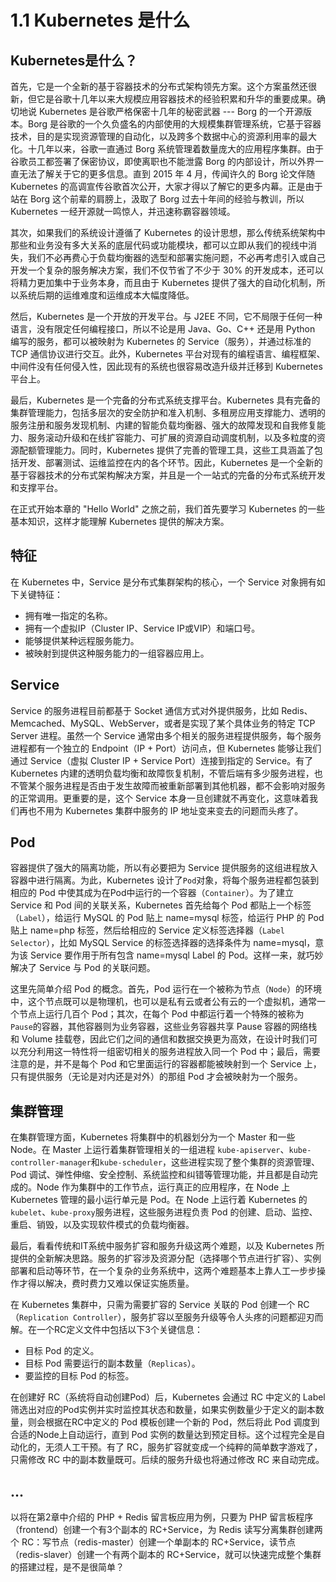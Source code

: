 # 1.1 Kubernetes 是什么

## Kubernetes是什么？

首先，它是一个全新的基于容器技术的分布式架构领先方案。这个方案虽然还很新，但它是谷歌十几年以来大规模应用容器技术的经验积累和升华的重要成果。确切地说 Kubernetes 是谷歌严格保密十几年的秘密武器 --- Borg 的一个开源版本。Borg 是谷歌的一个久负盛名的内部使用的大规模集群管理系统，它基于容器技术，目的是实现资源管理的自动化，以及跨多个数据中心的资源利用率的最大化。十几年以来，谷歌一直通过 Borg 系统管理着数量庞大的应用程序集群。由于谷歌员工都签署了保密协议，即使离职也不能泄露 Borg 的内部设计，所以外界一直无法了解关于它的更多信息。直到 2015 年 4 月，传闻许久的 Borg 论文伴随 Kubernetes 的高调宣传谷歌首次公开，大家才得以了解它的更多内幕。正是由于站在 Borg 这个前辈的肩膀上，汲取了 Borg 过去十年间的经验与教训，所以 Kubernetes 一经开源就一鸣惊人，并迅速称霸容器领域。

其次，如果我们的系统设计遵循了 Kubernetes 的设计思想，那么传统系统架构中那些和业务没有多大关系的底层代码或功能模块，都可以立即从我们的视线中消失，我们不必再费心于负载均衡器的选型和部署实施问题，不必再考虑引入或自己开发一个复杂的服务解决方案，我们不仅节省了不少于 30% 的开发成本，还可以将精力更加集中于业务本身，而且由于 Kubernetes 提供了强大的自动化机制，所以系统后期的运维难度和运维成本大幅度降低。

然后，Kubernetes 是一个开放的开发平台。与 J2EE 不同，它不局限于任何一种语言，没有限定任何编程接口，所以不论是用 Java、Go、C++ 还是用 Python 编写的服务，都可以被映射为 Kubernetes 的 Service（服务），并通过标准的 TCP 通信协议进行交互。此外，Kubernetes 平台对现有的编程语言、编程框架、中间件没有任何侵入性，因此现有的系统也很容易改造升级并迁移到 Kubernetes 平台上。

最后，Kubernetes 是一个完备的分布式系统支撑平台。Kubernetes 具有完备的集群管理能力，包括多层次的安全防护和准入机制、多租房应用支撑能力、透明的服务注册和服务发现机制、内建的智能负载均衡器、强大的故障发现和自我修复能力、服务滚动升级和在线扩容能力、可扩展的资源自动调度机制，以及多粒度的资源配额管理能力。同时，Kubernetes 提供了完善的管理工具，这些工具涵盖了包括开发、部署测试、运维监控在内的各个环节。因此，Kubernetes 是一个全新的基于容器技术的分布式架构解决方案，并且是一个一站式的完备的分布式系统开发和支撑平台。

在正式开始本章的 "Hello World" 之旅之前，我们首先要学习 Kubernetes 的一些基本知识，这样才能理解 Kubernetes 提供的解决方案。

## 特征

在 Kubernetes 中，Service 是分布式集群架构的核心，一个 Service 对象拥有如下关键特征：

* 拥有唯一指定的名称。
* 拥有一个虚拟IP（Cluster IP、Service IP或VIP）和端口号。
* 能够提供某种远程服务能力。
* 被映射到提供这种服务能力的一组容器应用上。

## Service

Service 的服务进程目前都基于 Socket 通信方式对外提供服务，比如 Redis、Memcached、MySQL、WebServer，或者是实现了某个具体业务的特定 TCP Server 进程。虽然一个 Service 通常由多个相关的服务进程提供服务，每个服务进程都有一个独立的 Endpoint（IP + Port）访问点，但 Kubernetes 能够让我们通过 Service（虚拟 Cluster IP + Service Port）连接到指定的 Service。有了 Kubernetes 内建的透明负载均衡和故障恢复机制，不管后端有多少服务进程，也不管某个服务进程是否由于发生故障而被重新部署到其他机器，都不会影响对服务的正常调用。更重要的是，这个 Service 本身一旦创建就不再变化，这意味着我们再也不用为 Kubernetes 集群中服务的 IP 地址变来变去的问题而头疼了。

## Pod

容器提供了强大的隔离功能，所以有必要把为 Service 提供服务的这组进程放入容器中进行隔离。为此，Kubernetes 设计了`Pod`对象，将每个服务进程都包装到相应的 Pod 中使其成为在Pod中运行的一个容器（`Container`）。为了建立 Service 和 Pod 间的关联关系，Kubernetes 首先给每个 Pod 都贴上一个标签（`Label`），给运行 MySQL 的 Pod 贴上 name=mysql 标签，给运行 PHP 的 Pod 贴上 name=php 标签，然后给相应的 Service 定义标签选择器（`Label Selector`），比如 MySQL Service 的标签选择器的选择条件为 name=mysql，意为该 Service 要作用于所有包含 name=mysql Label 的 Pod。这样一来，就巧妙解决了 Service 与 Pod 的关联问题。

这里先简单介绍 Pod 的概念。首先，Pod 运行在一个被称为节点（`Node`）的环境中，这个节点既可以是物理机，也可以是私有云或者公有云的一个虚拟机，通常一个节点上运行几百个 Pod；其次，在每个 Pod 中都运行着一个特殊的被称为`Pause`的容器，其他容器则为业务容器，这些业务容器共享 Pause 容器的网络栈和 Volume 挂载卷，因此它们之间的通信和数据交换更为高效，在设计时我们可以充分利用这一特性将一组密切相关的服务进程放入同一个 Pod 中；最后，需要注意的是，并不是每个 Pod 和它里面运行的容器都能被映射到一个 Service 上，只有提供服务（无论是对内还是对外）的那组 Pod 才会被映射为一个服务。

## 集群管理

在集群管理方面，Kubernetes 将集群中的机器划分为一个 Master 和一些 Node。在 Master 上运行着集群管理相关的一组进程 `kube-apiserver`、`kube-controller-manager`和`kube-scheduler`，这些进程实现了整个集群的资源管理、Pod 调试、弹性伸缩、安全控制、系统监控和纠错等管理功能，并且都是自动完成的。Node 作为集群中的工作节点，运行真正的应用程序，在 Node 上 Kubernetes 管理的最小运行单元是 Pod。在 Node 上运行着 Kubernetes 的`kubelet`、`kube-proxy`服务进程，这些服务进程负责 Pod 的创建、启动、监控、重启、销毁，以及实现软件模式的负载均衡器。

最后，看看传统和IT系统中服务扩容和服务升级这两个难题，以及 Kubernetes 所提供的全新解决思路。服务的扩容涉及资源分配（选择哪个节点进行扩容）、实例部署和启动等环节，在一个复杂的业务系统中，这两个难题基本上靠人工一步步操作才得以解决，费时费力又难以保证实施质量。

在 Kubernetes 集群中，只需为需要扩容的 Service 关联的 Pod 创建一个 RC（`Replication Controller`），服务扩容以至服务升级等令人头疼的问题都迎刃而解。在一个RC定义文件中包括以下3个关键信息：

* 目标 Pod 的定义。
* 目标 Pod 需要运行的副本数量（`Replicas`）。
* 要监控的目标 Pod 的标签。

在创建好 RC（系统将自动创建Pod）后，Kubernetes 会通过 RC 中定义的 Label 筛选出对应的Pod实例并实时监控其状态和数量，如果实例数量少于定义的副本数量，则会根据在RC中定义的 Pod 模板创建一个新的 Pod，然后将此 Pod 调度到合适的Node上自动运行，直到 Pod 实例的数量达到预定目标。这个过程完全是自动化的，无须人工干预。有了 RC，服务扩容就变成一个纯粹的简单数字游戏了，只需修改 RC 中的副本数量既可。后续的服务升级也将通过修改 RC 来自动完成。

## ...

以将在第2章中介绍的 PHP + Redis 留言板应用为例，只要为 PHP 留言板程序（frontend）创建一个有3个副本的 RC+Service，为 Redis 读写分离集群创建两个 RC：写节点（redis-master）创建一个单副本的 RC+Service，读节点（redis-slaver）创建一个有两个副本的 RC+Service，就可以快速完成整个集群的搭建过程，是不是很简单？

